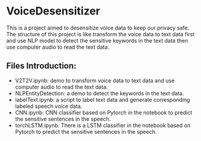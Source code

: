 # VoiceDesensitizer

This is a project aimed to desensitize voice data to keep our privacy safe. The structure of this project is like transform the voice data to text data first and use NLP model to detect the sensitive keywords in the text data then use computer audio to read the text data.

## Files Introduction:
- V2T2V.ipynb: demo to transform voice data to text data and use computer audio to read the text data.
- NLPEntityDetection: a demo to detect the keywords in the text data.
- labelText.ipynb: a script to label text data and generate corresponding labeled speech voice data.
- CNN.ipynb: CNN classifier based on Pytorch in the notebook to predict the sensitive sentences in the speech.
- torchLSTM.ipynb: There is a LSTM classifier in the notebook based on Pytorch to predict the sensitive sentences in the speech.
